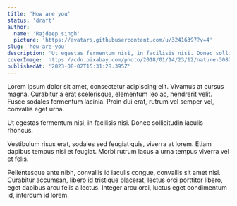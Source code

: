 ```yaml
---
title: 'How are you'
status: 'draft'
author:
  name: 'Rajdeep singh'
  picture: 'https://avatars.githubusercontent.com/u/32416397?v=4'
slug: 'how-are-you'
description: 'Ut egestas fermentum nisi, in facilisis nisi. Donec sollicitudin iaculis rhoncus.'
coverImage: 'https://cdn.pixabay.com/photo/2018/01/14/23/12/nature-3082832_1280.jpg'
publishedAt: '2023-08-02T15:31:28.395Z'
---
```


Lorem ipsum dolor sit amet, consectetur adipiscing elit. Vivamus at cursus magna. Curabitur a erat scelerisque, elementum leo ac, hendrerit velit. Fusce sodales fermentum lacinia. Proin dui erat, rutrum vel semper vel, convallis eget urna.

Ut egestas fermentum nisi, in facilisis nisi. Donec sollicitudin iaculis rhoncus.

Vestibulum risus erat, sodales sed feugiat quis, viverra at lorem. Etiam dapibus tempus nisi et feugiat. Morbi rutrum lacus a urna tempus viverra vel et felis.

Pellentesque ante nibh, convallis id iaculis congue, convallis sit amet nisi. Curabitur accumsan, libero id tristique placerat, lectus orci porttitor libero, eget dapibus arcu felis a lectus. Integer arcu orci, luctus eget condimentum id, interdum id lorem.


